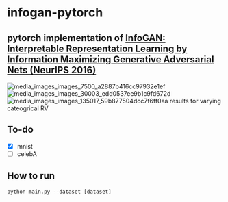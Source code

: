 # infogan-pytorch
## pytorch implementation of **[InfoGAN: Interpretable Representation Learning by Information Maximizing Generative Adversarial Nets (NeurIPS 2016)](https://arxiv.org/abs/1606.03657)**
![media_images_images_7500_a2887b416cc97932e1ef](https://user-images.githubusercontent.com/80252411/218366184-08518a81-1a00-4ede-b356-9f863554e31d.png)
![media_images_images_30003_edd0537ee9b1c9fd672d](https://user-images.githubusercontent.com/80252411/218366179-d02ef31f-488e-4518-9e49-000c0ec327b3.png)
![media_images_images_135017_59b877504dcc7f6ff0aa](https://user-images.githubusercontent.com/80252411/218366187-b2c145f9-ad41-4b55-860d-fd988b52d44c.png)
results for varying cateogrical RV

## To-do
- [x] mnist
- [ ] celebA
## How to run
```python main.py --dataset [dataset]```
